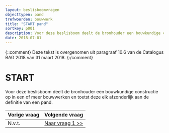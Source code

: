 ```yaml
---
layout: beslisboomvragen
objecttypen: pand
trefwoorden: bouwwerk
title: "START pand"
sortkey: p001
description: Voor deze beslisboom deelt de bronhouder een bouwkundige constructie op in een of meer bouwwerken en toetst deze elk afzonderlijk aan de definitie van een pand.
date: 2018-07-01
---
```


{::comment}
Deze tekst is overgenomen uit paragraaf 10.6 van de Catalogus BAG 2018 van 31 maart 2018.
{:/comment}

# START

Voor deze beslisboom deelt de bronhouder een bouwkundige constructie op in een of meer bouwwerken en toetst deze elk afzonderlijk aan de definitie van een pand.

Vorige vraag    | Volgende vraag
:--        | --:
N.v.t. | [Naar vraag 1 >>]({{-site.baseurl-}}/beslisboomvragen/pand-01)  
